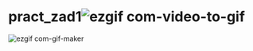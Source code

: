 # pract_zad1![ezgif com-video-to-gif](https://user-images.githubusercontent.com/100849703/201531769-8af05f97-beca-4e86-a543-24f66ee7019c.gif)
![ezgif com-gif-maker](https://user-images.githubusercontent.com/100849703/201531770-d8662764-5626-4357-ad24-42238a10bd40.gif)
